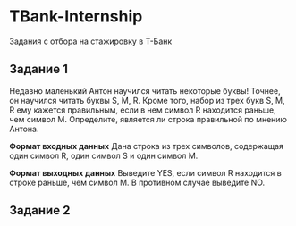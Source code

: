 # TBank-Internship
Задания с отбора на стажировку в Т-Банк


## Задание 1
Недавно маленький Антон научился читать некоторые буквы! Точнее, он научился читать буквы S, M, R.
Кроме того, набор из трех букв S, M, R ему кажется правильным, если в нем символ R находится раньше, чем символ M.
Определите, является ли строка  правильной по мнению Антона.

**Формат входных данных**
Дана строка  из трех символов, содержащая один символ R, один символ S и один символ M.

**Формат выходных данных**
Выведите YES, если символ R находится в строке раньше, чем символ M. В противном случае выведите NO.

## Задание 2
